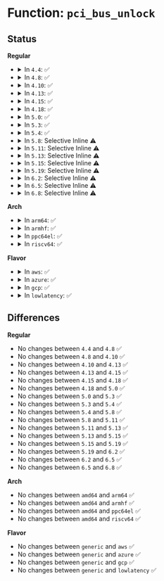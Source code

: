 # Function: <code>pci_bus_unlock</code>

## Status
<b>Regular</b>
<ul>
<li>
<details>
<summary>In <code>4.4</code>: ✅</summary>

```c
void pci_bus_unlock(struct pci_bus *bus);
```

**Collision:** Unique Static

**Inline:** No

**Transformation:** False

**Instances:**

```
In drivers/pci/pci.c (ffffffff81434bc0)
Location: drivers/pci/pci.c:3874
Inline: False
Direct callers:
  - drivers/pci/pci.c:pci_bus_unlock
  - drivers/pci/pci.c:pci_slot_unlock
  - drivers/pci/pci.c:pci_bus_trylock
  - drivers/pci/pci.c:pci_try_reset_bus
```
**Symbols:**

```
ffffffff81434bc0-ffffffff81434c08: pci_bus_unlock (STB_LOCAL)
```
</details>
</li>
<li>
<details>
<summary>In <code>4.8</code>: ✅</summary>

```c
void pci_bus_unlock(struct pci_bus *bus);
```

**Collision:** Unique Static

**Inline:** No

**Transformation:** False

**Instances:**

```
In drivers/pci/pci.c (ffffffff81480530)
Location: drivers/pci/pci.c:4195
Inline: False
Direct callers:
  - drivers/pci/pci.c:pci_try_reset_bus
  - drivers/pci/pci.c:pci_slot_unlock
  - drivers/pci/pci.c:pci_bus_trylock
  - drivers/pci/pci.c:pci_bus_unlock
```
**Symbols:**

```
ffffffff81480530-ffffffff81480578: pci_bus_unlock (STB_LOCAL)
```
</details>
</li>
<li>
<details>
<summary>In <code>4.10</code>: ✅</summary>

```c
void pci_bus_unlock(struct pci_bus *bus);
```

**Collision:** Unique Static

**Inline:** No

**Transformation:** False

**Instances:**

```
In drivers/pci/pci.c (ffffffff814a1b80)
Location: drivers/pci/pci.c:4233
Inline: False
Direct callers:
  - drivers/pci/pci.c:pci_try_reset_bus
  - drivers/pci/pci.c:pci_slot_unlock
  - drivers/pci/pci.c:pci_bus_trylock
  - drivers/pci/pci.c:pci_bus_unlock
```
**Symbols:**

```
ffffffff814a1b80-ffffffff814a1bc8: pci_bus_unlock (STB_LOCAL)
```
</details>
</li>
<li>
<details>
<summary>In <code>4.13</code>: ✅</summary>

```c
void pci_bus_unlock(struct pci_bus *bus);
```

**Collision:** Unique Static

**Inline:** No

**Transformation:** False

**Instances:**

```
In drivers/pci/pci.c (ffffffff814ab790)
Location: drivers/pci/pci.c:4387
Inline: False
Direct callers:
  - drivers/pci/pci.c:pci_try_reset_bus
  - drivers/pci/pci.c:pci_reset_bus
  - drivers/pci/pci.c:pci_slot_unlock
  - drivers/pci/pci.c:pci_bus_trylock
  - drivers/pci/pci.c:pci_bus_unlock
```
**Symbols:**

```
ffffffff814ab790-ffffffff814ab7da: pci_bus_unlock (STB_LOCAL)
```
</details>
</li>
<li>
<details>
<summary>In <code>4.15</code>: ✅</summary>

```c
void pci_bus_unlock(struct pci_bus *bus);
```

**Collision:** Unique Static

**Inline:** No

**Transformation:** False

**Instances:**

```
In drivers/pci/pci.c (ffffffff814eaa80)
Location: drivers/pci/pci.c:4407
Inline: False
Direct callers:
  - drivers/pci/pci.c:pci_slot_unlock
  - drivers/pci/pci.c:pci_bus_trylock
  - drivers/pci/pci.c:pci_bus_unlock
```
**Symbols:**

```
ffffffff814eaa80-ffffffff814eaaca: pci_bus_unlock (STB_LOCAL)
```
</details>
</li>
<li>
<details>
<summary>In <code>4.18</code>: ✅</summary>

```c
void pci_bus_unlock(struct pci_bus *bus);
```

**Collision:** Unique Static

**Inline:** No

**Transformation:** False

**Instances:**

```
In drivers/pci/pci.c (ffffffff81519f20)
Location: drivers/pci/pci.c:4654
Inline: False
Direct callers:
  - drivers/pci/pci.c:pci_try_reset_bus
  - drivers/pci/pci.c:pci_reset_bus
  - drivers/pci/pci.c:pci_slot_unlock
  - drivers/pci/pci.c:pci_bus_trylock
  - drivers/pci/pci.c:pci_bus_unlock
```
**Symbols:**

```
ffffffff81519f20-ffffffff81519f68: pci_bus_unlock (STB_LOCAL)
```
</details>
</li>
<li>
<details>
<summary>In <code>5.0</code>: ✅</summary>

```c
void pci_bus_unlock(struct pci_bus *bus);
```

**Collision:** Unique Static

**Inline:** No

**Transformation:** False

**Instances:**

```
In drivers/pci/pci.c (ffffffff8152fcb0)
Location: drivers/pci/pci.c:4945
Inline: False
Direct callers:
  - drivers/pci/pci.c:pci_bus_error_reset
  - drivers/pci/pci.c:pci_slot_unlock
  - drivers/pci/pci.c:pci_bus_trylock
  - drivers/pci/pci.c:pci_bus_unlock
```
**Symbols:**

```
ffffffff8152fcb0-ffffffff8152fcf8: pci_bus_unlock (STB_LOCAL)
```
</details>
</li>
<li>
<details>
<summary>In <code>5.3</code>: ✅</summary>

```c
void pci_bus_unlock(struct pci_bus *bus);
```

**Collision:** Unique Static

**Inline:** No

**Transformation:** False

**Instances:**

```
In drivers/pci/pci.c (ffffffff8155f490)
Location: drivers/pci/pci.c:5043
Inline: False
Direct callers:
  - drivers/pci/pci.c:pci_bus_error_reset
  - drivers/pci/pci.c:pci_slot_unlock
  - drivers/pci/pci.c:pci_bus_trylock
  - drivers/pci/pci.c:pci_bus_unlock
```
**Symbols:**

```
ffffffff8155f490-ffffffff8155f4d8: pci_bus_unlock (STB_LOCAL)
```
</details>
</li>
<li>
<details>
<summary>In <code>5.4</code>: ✅</summary>

```c
void pci_bus_unlock(struct pci_bus *bus);
```

**Collision:** Unique Static

**Inline:** No

**Transformation:** False

**Instances:**

```
In drivers/pci/pci.c (ffffffff815805d0)
Location: drivers/pci/pci.c:5173
Inline: False
Direct callers:
  - drivers/pci/pci.c:pci_bus_error_reset
  - drivers/pci/pci.c:pci_slot_unlock
  - drivers/pci/pci.c:pci_bus_trylock
  - drivers/pci/pci.c:pci_bus_unlock
```
**Symbols:**

```
ffffffff815805d0-ffffffff81580618: pci_bus_unlock (STB_LOCAL)
```
</details>
</li>
<li>
<details>
<summary>In <code>5.8</code>: Selective Inline ⚠️</summary>

```c
void pci_bus_unlock(struct pci_bus *bus);
```

**Collision:** Unique Static

**Inline:** Selective

**Transformation:** False

**Instances:**

```
In drivers/pci/pci.c (ffffffff8162c0a6)
Location: drivers/pci/pci.c:5203
Inline: True
Inline callers:
  - drivers/pci/pci.c:pci_bus_error_reset
  - drivers/pci/pci.c:pci_slot_trylock
  - drivers/pci/pci.c:pci_slot_unlock
  - drivers/pci/pci.c:pci_bus_trylock
Direct callers:
  - drivers/pci/pci.c:pci_bus_error_reset
  - drivers/pci/pci.c:pci_slot_trylock
  - drivers/pci/pci.c:pci_slot_unlock
  - drivers/pci/pci.c:pci_bus_trylock
```
**Symbols:**

```
ffffffff81628420-ffffffff816286e9: pci_bus_unlock (STB_LOCAL)
```
</details>
</li>
<li>
<details>
<summary>In <code>5.11</code>: Selective Inline ⚠️</summary>

```c
void pci_bus_unlock(struct pci_bus *bus);
```

**Collision:** Unique Static

**Inline:** Selective

**Transformation:** False

**Instances:**

```
In drivers/pci/pci.c (ffffffff81651df6)
Location: drivers/pci/pci.c:5271
Inline: True
Inline callers:
  - drivers/pci/pci.c:pci_bus_error_reset
  - drivers/pci/pci.c:pci_slot_trylock
  - drivers/pci/pci.c:pci_slot_unlock
  - drivers/pci/pci.c:pci_bus_trylock
Direct callers:
  - drivers/pci/pci.c:pci_bus_error_reset
  - drivers/pci/pci.c:pci_slot_trylock
  - drivers/pci/pci.c:pci_slot_unlock
  - drivers/pci/pci.c:pci_bus_trylock
```
**Symbols:**

```
ffffffff8164e640-ffffffff8164e909: pci_bus_unlock (STB_LOCAL)
```
</details>
</li>
<li>
<details>
<summary>In <code>5.13</code>: Selective Inline ⚠️</summary>

```c
void pci_bus_unlock(struct pci_bus *bus);
```

**Collision:** Unique Static

**Inline:** Selective

**Transformation:** False

**Instances:**

```
In drivers/pci/pci.c (ffffffff816348e6)
Location: drivers/pci/pci.c:5320
Inline: True
Inline callers:
  - drivers/pci/pci.c:pci_bus_error_reset
  - drivers/pci/pci.c:pci_slot_unlock
  - drivers/pci/pci.c:pci_bus_trylock
Direct callers:
  - drivers/pci/pci.c:pci_bus_error_reset
  - drivers/pci/pci.c:__pci_reset_slot
  - drivers/pci/pci.c:pci_slot_unlock
  - drivers/pci/pci.c:pci_bus_trylock
```
**Symbols:**

```
ffffffff81631250-ffffffff8163152e: pci_bus_unlock (STB_LOCAL)
```
</details>
</li>
<li>
<details>
<summary>In <code>5.15</code>: Selective Inline ⚠️</summary>

```c
void pci_bus_unlock(struct pci_bus *bus);
```

**Collision:** Unique Static

**Inline:** Selective

**Transformation:** False

**Instances:**

```
In drivers/pci/pci.c (ffffffff816a49d6)
Location: drivers/pci/pci.c:5510
Inline: True
Inline callers:
  - drivers/pci/pci.c:pci_bus_error_reset
  - drivers/pci/pci.c:pci_slot_unlock
  - drivers/pci/pci.c:pci_bus_trylock
Direct callers:
  - drivers/pci/pci.c:pci_bus_error_reset
  - drivers/pci/pci.c:__pci_reset_slot
  - drivers/pci/pci.c:pci_slot_unlock
  - drivers/pci/pci.c:pci_bus_trylock
```
**Symbols:**

```
ffffffff816a0ae0-ffffffff816a0dbe: pci_bus_unlock (STB_LOCAL)
```
</details>
</li>
<li>
<details>
<summary>In <code>5.19</code>: Selective Inline ⚠️</summary>

```c
void pci_bus_unlock(struct pci_bus *bus);
```

**Collision:** Unique Static

**Inline:** Selective

**Transformation:** False

**Instances:**

```
In drivers/pci/pci.c (ffffffff817c6e36)
Location: drivers/pci/pci.c:5606
Inline: True
Inline callers:
  - drivers/pci/pci.c:pci_bus_error_reset
  - drivers/pci/pci.c:pci_slot_unlock
  - drivers/pci/pci.c:pci_bus_trylock
Direct callers:
  - drivers/pci/pci.c:pci_bus_error_reset
  - drivers/pci/pci.c:__pci_reset_slot
  - drivers/pci/pci.c:pci_slot_unlock
  - drivers/pci/pci.c:pci_bus_trylock
```
**Symbols:**

```
ffffffff817c2870-ffffffff817c2b7e: pci_bus_unlock (STB_LOCAL)
```
</details>
</li>
<li>
<details>
<summary>In <code>6.2</code>: Selective Inline ⚠️</summary>

```c
void pci_bus_unlock(struct pci_bus *bus);
```

**Collision:** Unique Static

**Inline:** Selective

**Transformation:** False

**Instances:**

```
In drivers/pci/pci.c (ffffffff818e42db)
Location: drivers/pci/pci.c:5543
Inline: True
Inline callers:
  - drivers/pci/pci.c:pci_bus_error_reset
  - drivers/pci/pci.c:pci_slot_unlock
  - drivers/pci/pci.c:pci_bus_trylock
Direct callers:
  - drivers/pci/pci.c:pci_bus_error_reset
  - drivers/pci/pci.c:__pci_reset_slot
  - drivers/pci/pci.c:pci_slot_unlock
  - drivers/pci/pci.c:pci_bus_trylock
```
**Symbols:**

```
ffffffff818df5f0-ffffffff818df8fe: pci_bus_unlock (STB_LOCAL)
```
</details>
</li>
<li>
<details>
<summary>In <code>6.5</code>: Selective Inline ⚠️</summary>

```c
void pci_bus_unlock(struct pci_bus *bus);
```

**Collision:** Unique Static

**Inline:** Selective

**Transformation:** False

**Instances:**

```
In drivers/pci/pci.c (ffffffff81922daa)
Location: drivers/pci/pci.c:5665
Inline: True
Inline callers:
  - drivers/pci/pci.c:pci_slot_unlock
  - drivers/pci/pci.c:pci_bus_trylock
Direct callers:
  - drivers/pci/pci.c:__pci_reset_slot
  - drivers/pci/pci.c:pci_slot_unlock
  - drivers/pci/pci.c:pci_bus_trylock
```
**Symbols:**

```
ffffffff81922a50-ffffffff81922d5e: pci_bus_unlock (STB_LOCAL)
```
</details>
</li>
<li>
<details>
<summary>In <code>6.8</code>: Selective Inline ⚠️</summary>

```c
void pci_bus_unlock(struct pci_bus *bus);
```

**Collision:** Unique Static

**Inline:** Selective

**Transformation:** False

**Instances:**

```
In drivers/pci/pci.c (ffffffff8196b32a)
Location: drivers/pci/pci.c:5775
Inline: True
Inline callers:
  - drivers/pci/pci.c:pci_slot_unlock
  - drivers/pci/pci.c:pci_bus_trylock
Direct callers:
  - drivers/pci/pci.c:__pci_reset_slot
  - drivers/pci/pci.c:pci_slot_unlock
  - drivers/pci/pci.c:pci_bus_trylock
```
**Symbols:**

```
ffffffff8196afd0-ffffffff8196b2de: pci_bus_unlock (STB_LOCAL)
```
</details>
</li>
</ul>
<b>Arch</b>
<ul>
<li>
<details>
<summary>In <code>arm64</code>: ✅</summary>

```c
void pci_bus_unlock(struct pci_bus *bus);
```

**Collision:** Unique Static

**Inline:** No

**Transformation:** False

**Instances:**

```
In drivers/pci/pci.c (ffff8000106e3090)
Location: drivers/pci/pci.c:5173
Inline: False
Direct callers:
  - drivers/pci/pci.c:pci_bus_error_reset
  - drivers/pci/pci.c:pci_slot_unlock
  - drivers/pci/pci.c:pci_bus_trylock
  - drivers/pci/pci.c:pci_bus_unlock
```
**Symbols:**

```
ffff8000106e3090-ffff8000106e30e8: pci_bus_unlock (STB_LOCAL)
```
</details>
</li>
<li>
<details>
<summary>In <code>armhf</code>: ✅</summary>

```c
void pci_bus_unlock(struct pci_bus *bus);
```

**Collision:** Unique Static

**Inline:** No

**Transformation:** False

**Instances:**

```
In drivers/pci/pci.c (c087ef4c)
Location: drivers/pci/pci.c:5173
Inline: False
Direct callers:
  - drivers/pci/pci.c:pci_bus_error_reset
  - drivers/pci/pci.c:pci_slot_unlock
  - drivers/pci/pci.c:pci_bus_trylock
  - drivers/pci/pci.c:pci_bus_unlock
```
**Symbols:**

```
c087ef4c-c087efa0: pci_bus_unlock (STB_LOCAL)
```
</details>
</li>
<li>
<details>
<summary>In <code>ppc64el</code>: ✅</summary>

```c
void pci_bus_unlock(struct pci_bus *bus);
```

**Collision:** Unique Static

**Inline:** No

**Transformation:** False

**Instances:**

```
In drivers/pci/pci.c (c00000000085ce90)
Location: drivers/pci/pci.c:5173
Inline: False
Direct callers:
  - drivers/pci/pci.c:pci_bus_error_reset
  - drivers/pci/pci.c:pci_slot_unlock
  - drivers/pci/pci.c:pci_bus_trylock
  - drivers/pci/pci.c:pci_bus_unlock
```
**Symbols:**

```
c00000000085ce90-c00000000085cf10: pci_bus_unlock (STB_LOCAL)
```
</details>
</li>
<li>
<details>
<summary>In <code>riscv64</code>: ✅</summary>

```c
void pci_bus_unlock(struct pci_bus *bus);
```

**Collision:** Unique Static

**Inline:** No

**Transformation:** False

**Instances:**

```
In drivers/pci/pci.c (ffffffe0004ba96a)
Location: drivers/pci/pci.c:5173
Inline: False
Direct callers:
  - drivers/pci/pci.c:pci_bus_error_reset
  - drivers/pci/pci.c:pci_slot_unlock
  - drivers/pci/pci.c:pci_bus_trylock
  - drivers/pci/pci.c:pci_bus_unlock
```
**Symbols:**

```
ffffffe0004ba96a-ffffffe0004ba9c2: pci_bus_unlock (STB_LOCAL)
```
</details>
</li>
</ul>
<b>Flavor</b>
<ul>
<li>
<details>
<summary>In <code>aws</code>: ✅</summary>

```c
void pci_bus_unlock(struct pci_bus *bus);
```

**Collision:** Unique Static

**Inline:** No

**Transformation:** False

**Instances:**

```
In drivers/pci/pci.c (ffffffff81574af0)
Location: drivers/pci/pci.c:5173
Inline: False
Direct callers:
  - drivers/pci/pci.c:pci_bus_error_reset
  - drivers/pci/pci.c:pci_slot_unlock
  - drivers/pci/pci.c:pci_bus_trylock
  - drivers/pci/pci.c:pci_bus_unlock
```
**Symbols:**

```
ffffffff81574af0-ffffffff81574b38: pci_bus_unlock (STB_LOCAL)
```
</details>
</li>
<li>
<details>
<summary>In <code>azure</code>: ✅</summary>

```c
void pci_bus_unlock(struct pci_bus *bus);
```

**Collision:** Unique Static

**Inline:** No

**Transformation:** False

**Instances:**

```
In drivers/pci/pci.c (ffffffff81563250)
Location: drivers/pci/pci.c:5173
Inline: False
Direct callers:
  - drivers/pci/pci.c:pci_bus_error_reset
  - drivers/pci/pci.c:pci_slot_unlock
  - drivers/pci/pci.c:pci_bus_trylock
  - drivers/pci/pci.c:pci_bus_unlock
```
**Symbols:**

```
ffffffff81563250-ffffffff81563298: pci_bus_unlock (STB_LOCAL)
```
</details>
</li>
<li>
<details>
<summary>In <code>gcp</code>: ✅</summary>

```c
void pci_bus_unlock(struct pci_bus *bus);
```

**Collision:** Unique Static

**Inline:** No

**Transformation:** False

**Instances:**

```
In drivers/pci/pci.c (ffffffff81574320)
Location: drivers/pci/pci.c:5173
Inline: False
Direct callers:
  - drivers/pci/pci.c:pci_bus_error_reset
  - drivers/pci/pci.c:pci_slot_unlock
  - drivers/pci/pci.c:pci_bus_trylock
  - drivers/pci/pci.c:pci_bus_unlock
```
**Symbols:**

```
ffffffff81574320-ffffffff81574368: pci_bus_unlock (STB_LOCAL)
```
</details>
</li>
<li>
<details>
<summary>In <code>lowlatency</code>: ✅</summary>

```c
void pci_bus_unlock(struct pci_bus *bus);
```

**Collision:** Unique Static

**Inline:** No

**Transformation:** False

**Instances:**

```
In drivers/pci/pci.c (ffffffff8158e800)
Location: drivers/pci/pci.c:5173
Inline: False
Direct callers:
  - drivers/pci/pci.c:pci_bus_error_reset
  - drivers/pci/pci.c:pci_slot_unlock
  - drivers/pci/pci.c:pci_bus_trylock
  - drivers/pci/pci.c:pci_bus_unlock
```
**Symbols:**

```
ffffffff8158e800-ffffffff8158e848: pci_bus_unlock (STB_LOCAL)
```
</details>
</li>
</ul>

## Differences
<b>Regular</b>
<ul>
<li>
No changes between <code>4.4</code> and <code>4.8</code> ✅
</li>
<li>
No changes between <code>4.8</code> and <code>4.10</code> ✅
</li>
<li>
No changes between <code>4.10</code> and <code>4.13</code> ✅
</li>
<li>
No changes between <code>4.13</code> and <code>4.15</code> ✅
</li>
<li>
No changes between <code>4.15</code> and <code>4.18</code> ✅
</li>
<li>
No changes between <code>4.18</code> and <code>5.0</code> ✅
</li>
<li>
No changes between <code>5.0</code> and <code>5.3</code> ✅
</li>
<li>
No changes between <code>5.3</code> and <code>5.4</code> ✅
</li>
<li>
No changes between <code>5.4</code> and <code>5.8</code> ✅
</li>
<li>
No changes between <code>5.8</code> and <code>5.11</code> ✅
</li>
<li>
No changes between <code>5.11</code> and <code>5.13</code> ✅
</li>
<li>
No changes between <code>5.13</code> and <code>5.15</code> ✅
</li>
<li>
No changes between <code>5.15</code> and <code>5.19</code> ✅
</li>
<li>
No changes between <code>5.19</code> and <code>6.2</code> ✅
</li>
<li>
No changes between <code>6.2</code> and <code>6.5</code> ✅
</li>
<li>
No changes between <code>6.5</code> and <code>6.8</code> ✅
</li>
</ul>
<b>Arch</b>
<ul>
<li>
No changes between <code>amd64</code> and <code>arm64</code> ✅
</li>
<li>
No changes between <code>amd64</code> and <code>armhf</code> ✅
</li>
<li>
No changes between <code>amd64</code> and <code>ppc64el</code> ✅
</li>
<li>
No changes between <code>amd64</code> and <code>riscv64</code> ✅
</li>
</ul>
<b>Flavor</b>
<ul>
<li>
No changes between <code>generic</code> and <code>aws</code> ✅
</li>
<li>
No changes between <code>generic</code> and <code>azure</code> ✅
</li>
<li>
No changes between <code>generic</code> and <code>gcp</code> ✅
</li>
<li>
No changes between <code>generic</code> and <code>lowlatency</code> ✅
</li>
</ul>
